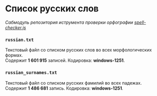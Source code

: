# Список русских слов
*Сабмодуль репозитория иструмента проверки орфографии [spell-checker.js](https://github.com/danakt/spell-checker-js)*

### `russian.txt`
Текстовый файл со списком русских слов во всех морфологических формах.  
Содержит **1 601 915** записей. Кодировка: **windows-1251**.  

### `russian_surnames.txt`
Текстовый файл со списком русских фамилий во всех падежах.  
Содержит **1 486 681** запись. Кодировка: **windows-1251**.  
